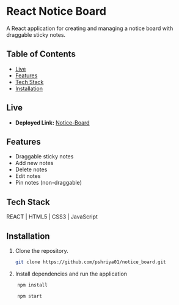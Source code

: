 # React Notice Board

A React application for creating and managing a notice board with draggable sticky notes.

## Table of Contents

- [Live](#live)
- [Features](#features)
- [Tech Stack](#license)
- [Installation](#installation)


## Live

- **Deployed Link:** [Notice-Board](https://notice-board-gold.vercel.app/)

## Features

- Draggable sticky notes
- Add new notes
- Delete notes
- Edit notes
- Pin notes (non-draggable)

## Tech Stack

REACT | HTML5 | CSS3 | JavaScript

## Installation

1. Clone the repository.
   ```bash
   git clone https://github.com/pshriya01/notice_board.git

2. Install dependencies and run the application
 ```bash 
     npm install

     npm start





